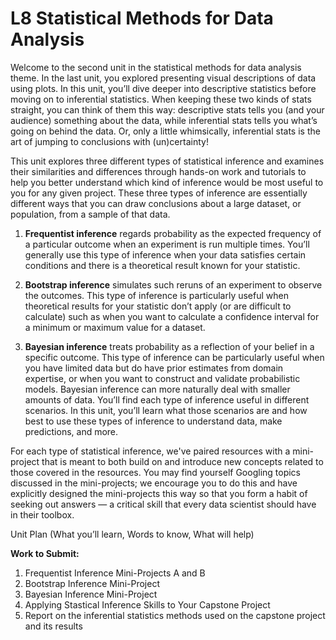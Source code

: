 # L8 Statistical Methods for Data Analysis
Welcome to the second unit in the statistical methods for data analysis theme. In the last unit, you explored presenting visual descriptions of data using plots. In this unit, you’ll dive deeper into descriptive statistics before moving on to inferential statistics. When keeping these two kinds of stats straight, you can think of them this way: descriptive stats tells you (and your audience) something about the data, while inferential stats tells you what’s going on behind the data. Or, only a little whimsically, inferential stats is the art of jumping to conclusions with (un)certainty!

This unit explores three different types of statistical inference and examines their similarities and differences through hands-on work and tutorials to help you better understand which kind of inference would be most useful to you for any given project. These three types of inference are essentially different ways that you can draw conclusions about a large dataset, or population, from a sample of that data.

1. **Frequentist inference** regards probability as the expected frequency of a particular outcome when an experiment is run multiple times. You’ll generally use this type of inference when your data satisfies certain conditions and there is a theoretical result known for your statistic.



2. **Bootstrap inference** simulates such reruns of an experiment to observe the outcomes. This type of inference is particularly useful when theoretical results for your statistic don’t apply (or are difficult to calculate) such as when you want to calculate a confidence interval for a minimum or maximum value for a dataset.   

3. **Bayesian inference** treats probability as a reflection of your belief in a specific outcome. This type of inference can be particularly useful when you have limited data but do have prior estimates from domain expertise, or when you want to construct and validate probabilistic models. Bayesian inference can more naturally deal with smaller amounts of data.
You’ll find each type of inference useful in different scenarios. In this unit, you’ll learn what those scenarios are and how best to use these types of inference to understand data, make predictions, and more.

For each type of statistical inference, we've paired resources with a mini-project that is meant to both build on and introduce new concepts related to those covered in the resources. You may find yourself Googling topics discussed in the mini-projects; we encourage you to do this and have explicitly designed the mini-projects this way so that you form a habit of seeking out answers — a critical skill that every data scientist should have in their toolbox. 

Unit Plan (What you’ll learn, Words to know, What will help)

**Work to Submit:**

1. Frequentist Inference Mini-Projects A and B
2. Bootstrap Inference Mini-Project
3. Bayesian Inference Mini-Project 
4. Applying Stastical Inference Skills to Your Capstone Project
5. Report on the inferential statistics methods used on the capstone project and its results
 
